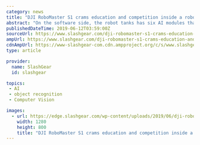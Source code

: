```yaml
---
category: news
title: "DJI RoboMaster S1 crams education and competition inside a robot tank"
abstract: "On the software side, the robot tanks has six AI modules that use computer vision and object recognition to know where to turn or move or even recognize gestures. And if those are not enough, the robot can be programmed using a choice between the child ..."
publishedDateTime: 2019-06-12T03:59:00Z
sourceUrl: https://www.slashgear.com/dji-robomaster-s1-crams-education-and-competition-inside-a-robot-tank-11580169/
ampUrl: https://www.slashgear.com/dji-robomaster-s1-crams-education-and-competition-inside-a-robot-tank-11580169/amp/
cdnAmpUrl: https://www-slashgear-com.cdn.ampproject.org/c/s/www.slashgear.com/dji-robomaster-s1-crams-education-and-competition-inside-a-robot-tank-11580169/amp/
type: article

provider:
  name: SlashGear
  id: slashgear

topics:
 - AI
 - object recognition
 - Computer Vision

images:
  - url: https://edge.slashgear.com/wp-content/uploads/2019/06/dji-robomaster-1.jpg
    width: 1280
    height: 800
    title: "DJI RoboMaster S1 crams education and competition inside a robot tank"
---
```

